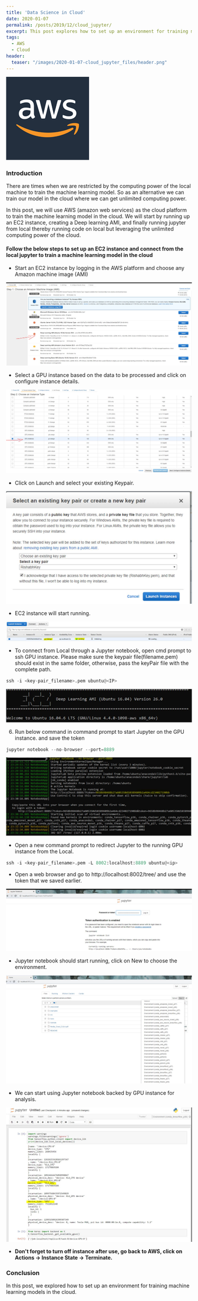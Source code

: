 ```yaml
---
title: 'Data Science in Cloud'
date: 2020-01-07
permalink: /posts/2019/12/cloud_jupyter/
excerpt: This post explores how to set up an environment for training machine learning models in the cloud.
tags:
  - AWS
  - Cloud
header:
  teaser: "/images/2020-01-07-cloud_jupyter_files/header.png"
---
```


<img src="/images/2020-01-07-cloud_jupyter_files/header.png">


### Introduction

There are times when we are restricted by the computing power of the local machine to train the machine learning model. So as an alternative we can train our model in the cloud where we can get unlimited computing power.

In this post, we will use AWS (amazon web services) as the cloud platform to train the machine learning model in the cloud. We will start by
running up an EC2 instance, creating a Deep learning AMI, and finally running jupyter from local thereby running code on local but leveraging the unlimited computing power of the cloud.

#### Follow the below steps to set up an EC2 instance and connect from the local jupyter to train a machine learning model in the cloud 

- Start an EC2 instance by logging in the AWS platform and choose any Amazon machine image (AMI)

<img src="/images/2020-01-07-cloud_jupyter_files/ami.JPG">

- Select a GPU instance based on the data to be processed and click on configure instance details.

<img src="/images/2020-01-07-cloud_jupyter_files/instance.JPG">

- Click on Launch and select your existing Keypair.

<img src="/images/2020-01-07-cloud_jupyter_files/key_pair.JPG">

- EC2 instance will start running.

<img src="/images/2020-01-07-cloud_jupyter_files/start.JPG">

- To connect from Local through a Jupyter notebook, open cmd prompt to ssh GPU instance. Please make sure the keypair file(filename.pem) should exist in the same folder, otherwise, pass the keyPair file with the complete path.



```python
ssh -i <key-pair_filename>.pem ubuntu@<IP>
```

<img src="/images/2020-01-07-cloud_jupyter_files/cm1.JPG">

6. Run below command in command prompt to start Jupyter on the GPU instance.  and save the token 


```python
jupyter notebook --no-browser --port=8889
```

<img src="/images/2020-01-07-cloud_jupyter_files/cm2.JPG">

- Open a new command prompt to redirect Jupyter to the running GPU instance from the Local.


```python
ssh -i <key-pair_filename>.pem -L 8002:localhost:8889 ubuntu@<ip>
```

- Open a web browser and go to http://localhost:8002/tree/ and use the token that we saved earlier.
        
<img src="/images/2020-01-07-cloud_jupyter_files/jupyt.JPG">

- Jupyter notebook should start running, click on New to choose the environment.

<img src="/images/2020-01-07-cloud_jupyter_files/env.JPG">

- We can start using Jupyter notebook backed by  GPU instance for analysis.

<img src="/images/2020-01-07-cloud_jupyter_files/gpu.JPG">

- **Don't forget to turn off instance after use, go back to AWS, click on Actions → Instance State → Terminate.**


### Conclusion
 
In this post, we explored how to set up an environment for training machine learning models in the cloud.







```python

```
